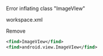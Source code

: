 Error inflating class "ImageVIew"

workspace.xml

Remove

```XML
<find>ImageVIew</find>
<find>android.view.ImageVIew</find>
```
